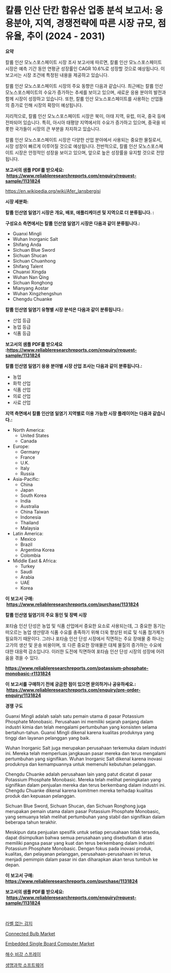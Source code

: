 <p><h1>칼륨 인산 단칸 함유산 업종 분석 보고서: 응용분야, 지역, 경쟁전략에 따른 시장 규모, 점유율, 추이 (2024 - 2031)</h1></p><p><strong>요약</strong></p>
<p><p>칼륨 인산 모노스포스페이트 시장 조사 보고서에 따르면, 칼륨 인산 모노스포스페이트 시장은 예측 기간 동안 연평균 성장률인 CAGR 10.6%로 성장할 것으로 예상됩니다. 이 보고서는 시장 조건에 특정된 내용을 제공하고 있습니다.</p><p>칼륨 인산 모노스포스페이트 시장의 주요 동향은 다음과 같습니다. 최근에는 칼륨 인산 모노스포스페이트의 수요가 증가하는 추세를 보이고 있으며, 새로운 응용 분야의 발전과 함께 시장이 성장하고 있습니다. 또한, 칼륨 인산 모노스포스페이트를 사용하는 산업들의 증가로 인해 시장의 확장이 예상됩니다.</p><p>지리적으로, 칼륨 인산 모노스포스페이트 시장은 북미, 아태 지역, 유럽, 미국, 중국 등에 전파되어 있습니다. 특히, 아시아 태평양 지역에서의 수요가 증가하고 있으며, 중국을 비롯한 국가들이 시장의 큰 부분을 차지하고 있습니다.</p><p>칼륨 인산 모노스포스페이트 시장은 다양한 산업 분야에서 사용되는 중요한 물질로서, 시장 성장이 빠르게 이루어질 것으로 예상됩니다. 전반적으로, 칼륨 인산 모노스포스페이트 시장은 안정적인 성장을 보이고 있으며, 앞으로 높은 성장률을 유지할 것으로 전망됩니다.</p></p>
<p><strong>보고서의 샘플 PDF를 받으세요: &nbsp;<a href="https://www.reliableresearchreports.com/enquiry/request-sample/1131824">https://www.reliableresearchreports.com/enquiry/request-sample/1131824</a></strong></p>
<p><a href="https://en.wikipedia.org/wiki/Afer_lansbergisi">https://en.wikipedia.org/wiki/Afer_lansbergisi</a></p>
<p><strong>시장 세분화:</strong></p>
<p><strong> 칼륨 인산염 일염기 시장은 개요, 배포, 애플리케이션 및 지역으로 더 분류됩니다. :</strong></p>
<p><strong>구성요소 측면에서는 칼륨 인산염 일염기 시장은 다음과 같이 분류됩니다.:</strong></p>
<p><ul><li>Guanxi Mingli</li><li>Wuhan Inorganic Salt</li><li>Shifang Anda</li><li>Sichuan Blue Sword</li><li>Sichuan Shucan</li><li>Sichuan Chuanhong</li><li>Shifang Talent</li><li>Chuanxi Xingda</li><li>Wuhan Nan Qing</li><li>Sichuan Ronghong</li><li>Mianyang Aostar</li><li>Wuhan Xingzhengshun</li><li>Chengdu Chuanke</li></ul></p>
<p><strong> 칼륨 인산염 일염기 유형별 시장 분석은 다음과 같이 분류됩니다.:</strong></p>
<p><ul><li>산업 등급</li><li>농업 등급</li><li>식품 등급</li></ul></p>
<p><strong>보고서의 샘플 PDF를 받으세요 :<a href="https://www.reliableresearchreports.com/enquiry/request-sample/1131824">https://www.reliableresearchreports.com/enquiry/request-sample/1131824</a></strong></p>
<p><strong> 칼륨 인산염 일염기 응용 분야별 시장 산업 조사는 다음과 같이 분류됩니다.:</strong></p>
<p><ul><li>농업</li><li>화학 산업</li><li>식품 산업</li><li>의료 산업</li><li>사료 산업</li></ul></p>
<p><strong>지역 측면에서 칼륨 인산염 일염기 지역별로 이용 가능한 시장 플레이어는 다음과 같습니다.:</strong></p>
<p><ul>
    <li>
        North America:
        <ul>
            <li>United States</li>
            <li>Canada</li>
        </ul>
    </li>
    <li>
        Europe:
        <ul>
            <li>Germany</li>
            <li>France</li>
            <li>U.K.</li>
            <li>Italy</li>
            <li>Russia</li>
        </ul>
    </li>
    <li>
        Asia-Pacific:
        <ul>
            <li>China</li>
            <li>Japan</li>
            <li>South Korea</li>
            <li>India</li>
            <li>Australia</li>
            <li>China Taiwan</li>
            <li>Indonesia</li>
            <li>Thailand</li>
            <li>Malaysia</li>
        </ul>
    </li>
    <li>
        Latin America:
        <ul>
            <li>Mexico</li>
            <li>Brazil</li>
            <li>Argentina Korea</li>
            <li>Colombia</li>
        </ul>
    </li>
    <li>
        Middle East & Africa:
        <ul>
            <li>Turkey</li>
            <li>Saudi</li>
            <li>Arabia</li>
            <li>UAE</li>
            <li>Korea</li>
        </ul>
    </li>
    </ul></p>
<p><strong>이 보고서 구매: &nbsp;<a href="https://www.reliableresearchreports.com/purchase/1131824">https://www.reliableresearchreports.com/purchase/1131824</a></strong></p>
<p><strong>칼륨 인산염 일염기의 주요 동인 및 장벽 시장</strong></p>
<p><p>포타슘 인산 단성은 농업 및 식품 산업에서 중요한 요소로 사용되는데, 그 중요한 동기는 떠오르는 농업 생산량과 식품 수요를 충족하기 위해 더욱 향상된 비료 및 식품 첨가제가 필요하기 때문이다. 그러나 포타슘 인산 단성 시장에서 직면하는 주요 장애물 중 하나는 고가의 생산 및 운송 비용이며, 또 다른 중요한 장애물은 대체 물질의 증가하는 수요에 대한 대응력 감소입니다. 이러한 도전에 직면하여 포타슘 인산 단성 시장의 성장에 어려움을 겪을 수 있다.</p></p>
<p><strong><a href="https://www.reliableresearchreports.com/potassium-phosphate-monobasic-r1131824">https://www.reliableresearchreports.com/potassium-phosphate-monobasic-r1131824</a></strong></p>
<p><strong>이 보고서를 구매하기 전에 궁금한 점이 있으면 문의하거나 공유하세요.: &nbsp;<a href="https://www.reliableresearchreports.com/enquiry/pre-order-enquiry/1131824">https://www.reliableresearchreports.com/enquiry/pre-order-enquiry/1131824</a></strong></p>
<p><strong>경쟁 구도</strong></p>
<p><p>Guanxi Mingli adalah salah satu pemain utama di pasar Potassium Phosphate Monobasic. Perusahaan ini memiliki sejarah panjang dalam industri kimia dan telah mengalami pertumbuhan yang konsisten selama bertahun-tahun. Guanxi Mingli dikenal karena kualitas produknya yang tinggi dan layanan pelanggan yang baik.</p><p>Wuhan Inorganic Salt juga merupakan perusahaan terkemuka dalam industri ini. Mereka telah memperluas jangkauan pasar mereka dan terus mengalami pertumbuhan yang signifikan. Wuhan Inorganic Salt dikenal karena inovasi produknya dan kemampuannya untuk memenuhi kebutuhan pelanggan.</p><p>Chengdu Chuanke adalah perusahaan lain yang patut dicatat di pasar Potassium Phosphate Monobasic. Mereka telah melihat peningkatan yang signifikan dalam penjualan mereka dan terus berkembang dalam industri ini. Chengdu Chuanke dikenal karena komitmen mereka terhadap kualitas produk dan kepuasan pelanggan.</p><p>Sichuan Blue Sword, Sichuan Shucan, dan Sichuan Ronghong juga merupakan pemain utama dalam pasar Potassium Phosphate Monobasic, yang semuanya telah melihat pertumbuhan yang stabil dan signifikan dalam beberapa tahun terakhir.</p><p>Meskipun data penjualan spesifik untuk setiap perusahaan tidak tersedia, dapat disimpulkan bahwa semua perusahaan yang disebutkan di atas memiliki pangsa pasar yang kuat dan terus berkembang dalam industri Potassium Phosphate Monobasic. Dengan fokus pada inovasi produk, kualitas, dan pelayanan pelanggan, perusahaan-perusahaan ini terus menjadi pemimpin dalam pasar ini dan diharapkan akan terus tumbuh ke depan.</p></p>
<p><strong>이 보고서 구매: &nbsp; <a href="https://www.reliableresearchreports.com/purchase/1131824">https://www.reliableresearchreports.com/purchase/1131824</a></strong></p>
<p><strong>보고서의 샘플 PDF를 받으세요: &nbsp;<a href="https://www.reliableresearchreports.com/enquiry/request-sample/1131824">https://www.reliableresearchreports.com/enquiry/request-sample/1131824</a></strong><strong></strong></p>
<p>&nbsp;</p>
<p><p><a href="https://medium.com/@joshuapierce88/%EA%B8%80%EB%A1%9C%EB%B2%8C-%EB%A0%88%EC%9D%B4%EB%B8%94-%ED%94%84%EB%A6%AC-%EA%B0%90%EC%A7%80-%EC%8B%9C%EC%9E%A5-%EC%9D%91%EC%9A%A9-%EB%B6%84%EC%95%BC-%EC%B5%9C%EC%A2%85-%EC%82%AC%EC%9A%A9-%EC%82%B0%EC%97%85-%EC%9C%A0%ED%98%95-%EC%9E%A5%EB%B9%84-%EB%B0%8F-%EC%A7%80%EC%97%AD%EC%97%90-%EC%B4%88%EC%A0%90%EC%9D%84-%EB%A7%9E%EC%B6%98-%EB%B6%84%EC%84%9D-%EB%B0%8F-%EC%98%88%EC%B8%A1-2024%EB%85%84-2031%EB%85%84-2e8702a12e0a">라벨 없는 감지</a></p><p><a href="https://medium.com/@karleeprice2004/connected-bulb-market-report-by-product-type-zigbee-wi-fi-bluetooth-end-use-residential-3183d0cd3d41">Connected Bulb Market</a></p><p><a href="https://medium.com/@marcoshoppe2023/global-embedded-single-board-computer-market-by-product-type-by-application-by-region-and-603df86ff729">Embedded Single Board Computer Market</a></p><p><a href="https://github.com/sougarounis/Market-Research-Report-List-5/blob/main/516171638354.md">해수 비강 스프레이</a></p><p><a href="https://medium.com/@czbtzkwc9/%EC%83%9D%EB%AA%85-%EA%B3%BC%ED%95%99-%EC%86%8C%ED%94%84%ED%8A%B8%EC%9B%A8%EC%96%B4-%EC%8B%9C%EC%9E%A5-%EA%B7%9C%EB%AA%A8-%ED%81%B4%EB%9D%BC%EC%9A%B0%EB%93%9C-%EA%B8%B0%EB%B0%98-%EC%98%A8%ED%94%84%EB%A0%88%EB%AF%B8%EC%8A%A4-%EC%A0%9C%ED%92%88%EB%B3%84-%EC%A0%9C%EC%95%BD-%EC%83%9D%EB%AA%85%EA%B3%B5%ED%95%99-%EA%B8%B0%ED%83%80-%EA%B8%80%EB%A1%9C%EB%B2%8C-%EC%82%B0%EC%97%85-%EB%B6%84%EC%84%9D-%EC%A0%90%EC%9C%A0%EC%9C%A8-%EC%84%B1%EC%9E%A5-%ED%8A%B8%EB%A0%8C%EB%93%9C-%EB%B0%8F-2024%EB%85%84%EB%B6%80%ED%84%B0-2031%EB%85%84%EA%B9%8C%EC%A7%80%EC%9D%98-8ebfe28ccbcc">생명과학 소프트웨어</a></p></p>